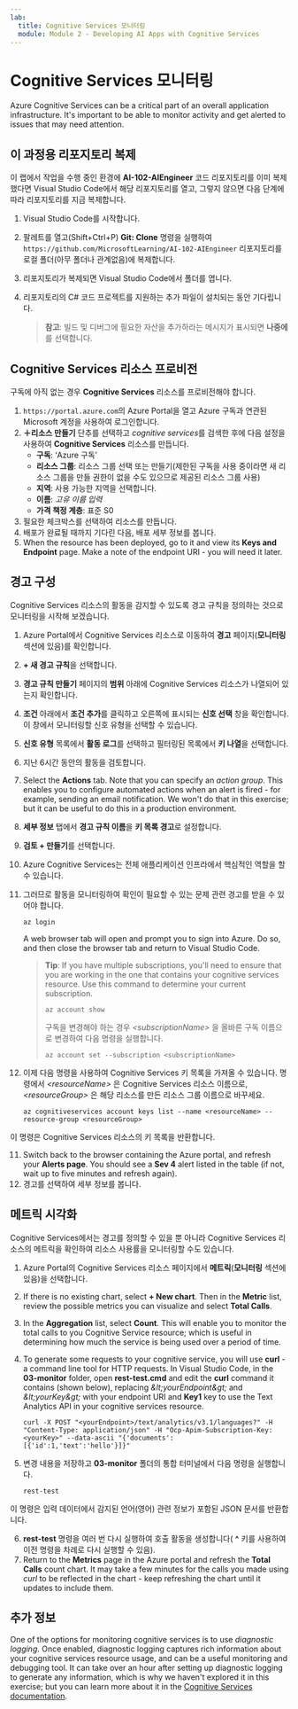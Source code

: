 ```yaml
---
lab:
  title: Cognitive Services 모니터링
  module: Module 2 - Developing AI Apps with Cognitive Services
---
```


# <a name="monitor-cognitive-services"></a>Cognitive Services 모니터링

Azure Cognitive Services can be a critical part of an overall application infrastructure. It's important to be able to monitor activity and get alerted to issues that may need attention.

## <a name="clone-the-repository-for-this-course"></a>이 과정용 리포지토리 복제

이 랩에서 작업을 수행 중인 환경에 **AI-102-AIEngineer** 코드 리포지토리를 이미 복제했다면 Visual Studio Code에서 해당 리포지토리를 열고, 그렇지 않으면 다음 단계에 따라 리포지토리를 지금 복제합니다.

1. Visual Studio Code를 시작합니다.
2. 팔레트를 열고(Shift+Ctrl+P) **Git: Clone** 명령을 실행하여 `https://github.com/MicrosoftLearning/AI-102-AIEngineer` 리포지토리를 로컬 폴더(아무 폴더나 관계없음)에 복제합니다.
3. 리포지토리가 복제되면 Visual Studio Code에서 폴더를 엽니다.
4. 리포지토리의 C# 코드 프로젝트를 지원하는 추가 파일이 설치되는 동안 기다립니다.

    > **참고**: 빌드 및 디버그에 필요한 자산을 추가하라는 메시지가 표시되면 **나중에**를 선택합니다.

## <a name="provision-a-cognitive-services-resource"></a>Cognitive Services 리소스 프로비전

구독에 아직 없는 경우 **Cognitive Services** 리소스를 프로비전해야 합니다.

1. `https://portal.azure.com`의 Azure Portal을 열고 Azure 구독과 연관된 Microsoft 계정을 사용하여 로그인합니다.
2. **&#65291;리소스 만들기** 단추를 선택하고 *cognitive services*를 검색한 후에 다음 설정을 사용하여 **Cognitive Services** 리소스를 만듭니다.
    - **구독**: ‘Azure 구독’
    - **리소스 그룹**: 리소스 그룹 선택 또는 만들기(제한된 구독을 사용 중이라면 새 리소스 그룹을 만들 권한이 없을 수도 있으므로 제공된 리소스 그룹 사용)
    - **지역**: 사용 가능한 지역을 선택합니다.
    - **이름**: *고유 이름 입력*
    - **가격 책정 계층**: 표준 S0
3. 필요한 체크박스를 선택하여 리소스를 만듭니다.
4. 배포가 완료될 때까지 기다린 다음, 배포 세부 정보를 봅니다.
5. When the resource has been deployed, go to it and view its <bpt id="p1">**</bpt>Keys and Endpoint<ept id="p1">**</ept> page. Make a note of the endpoint URI - you will need it later.

## <a name="configure-an-alert"></a>경고 구성

Cognitive Services 리소스의 활동을 감지할 수 있도록 경고 규칙을 정의하는 것으로 모니터링을 시작해 보겠습니다.

1. Azure Portal에서 Cognitive Services 리소스로 이동하여 **경고** 페이지(**모니터링** 섹션에 있음)를 확인합니다.
2. **+ 새 경고 규칙**을 선택합니다.
3. **경고 규칙 만들기** 페이지의 **범위** 아래에 Cognitive Services 리소스가 나열되어 있는지 확인합니다.
4. **조건** 아래에서 **조건 추가**를 클릭하고 오른쪽에 표시되는 **신호 선택** 창을 확인합니다. 이 창에서 모니터링할 신호 유형을 선택할 수 있습니다.
5. **신호 유형** 목록에서 **활동 로그**를 선택하고 필터링된 목록에서 **키 나열**을 선택합니다.
6. 지난 6시간 동안의 활동을 검토합니다.
7. Select the <bpt id="p1">**</bpt>Actions<ept id="p1">**</ept> tab. Note that you can specify an <bpt id="p2">*</bpt>action group<ept id="p2">*</ept>. This enables you to configure automated actions when an alert is fired - for example, sending an email notification. We won't do that in this exercise; but it can be useful to do this in a production environment.
8. **세부 정보** 탭에서 **경고 규칙 이름**을 **키 목록 경고**로 설정합니다.
9. **검토 + 만들기**를 선택합니다. 
10. Azure Cognitive Services는 전체 애플리케이션 인프라에서 핵심적인 역할을 할 수 있습니다.
11. 그러므로 활동을 모니터링하여 확인이 필요할 수 있는 문제 관련 경고를 받을 수 있어야 합니다.

    ```
    az login
    ```

    A web browser tab will open and prompt you to sign into Azure. Do so, and then close the browser tab and return to Visual Studio Code.

    > <bpt id="p1">**</bpt>Tip<ept id="p1">**</ept>: If you have multiple subscriptions, you'll need to ensure that you are working in the one that contains your cognitive services resource.  Use this command to determine your current subscription.
    >
    > ```
    > az account show
    > ```
    >
    > 구독을 변경해야 하는 경우 *&lt;subscriptionName&gt;* 을 올바른 구독 이름으로 변경하여 다음 명령을 실행합니다.
    >
    > ```
    > az account set --subscription <subscriptionName>
    > ```

10. 이제 다음 명령을 사용하여 Cognitive Services 키 목록을 가져올 수 있습니다. 명령에서 *&lt;resourceName&gt;* 은 Cognitive Services 리소스 이름으로, *&lt;resourceGroup&gt;* 은 해당 리소스를 만든 리소스 그룹 이름으로 바꾸세요.

    ```
    az cognitiveservices account keys list --name <resourceName> --resource-group <resourceGroup>
    ```

이 명령은 Cognitive Services 리소스의 키 목록을 반환합니다.

11. Switch back to the browser containing the Azure portal, and refresh your <bpt id="p1">**</bpt>Alerts page<ept id="p1">**</ept>. You should see a <bpt id="p1">**</bpt>Sev 4<ept id="p1">**</ept> alert listed in the table (if not, wait up to five minutes and refresh again).
12. 경고를 선택하여 세부 정보를 봅니다.

## <a name="visualize-a-metric"></a>메트릭 시각화

Cognitive Services에서는 경고를 정의할 수 있을 뿐 아니라 Cognitive Services 리소스의 메트릭을 확인하여 리소스 사용률을 모니터링할 수도 있습니다.

1. Azure Portal의 Cognitive Services 리소스 페이지에서 **메트릭**(**모니터링** 섹션에 있음)을 선택합니다.
2. If there is no existing chart, select <bpt id="p1">**</bpt>+ New chart<ept id="p1">**</ept>. Then in the <bpt id="p1">**</bpt>Metric<ept id="p1">**</ept> list, review the possible metrics you can visualize and select <bpt id="p2">**</bpt>Total Calls<ept id="p2">**</ept>.
3. In the <bpt id="p1">**</bpt>Aggregation<ept id="p1">**</ept> list, select <bpt id="p2">**</bpt>Count<ept id="p2">**</ept>.  This will enable you to monitor the total calls to you Cognitive Service resource; which is useful in determining how much the service is being used over a period of time.
4. To generate some requests to your cognitive service, you will use <bpt id="p1">**</bpt>curl<ept id="p1">**</ept> - a command line tool for HTTP requests. In Visual Studio Code, in the <bpt id="p1">**</bpt>03-monitor<ept id="p1">**</ept> folder, open <bpt id="p2">**</bpt>rest-test.cmd<ept id="p2">**</ept> and edit the <bpt id="p3">**</bpt>curl<ept id="p3">**</ept> command it contains (shown below), replacing <bpt id="p4">*</bpt><ph id="ph1">&amp;lt;</ph>yourEndpoint<ph id="ph2">&amp;gt;</ph><ept id="p4">*</ept> and <bpt id="p5">*</bpt><ph id="ph3">&amp;lt;</ph>yourKey<ph id="ph4">&amp;gt;</ph><ept id="p5">*</ept> with your endpoint URI and <bpt id="p6">**</bpt>Key1<ept id="p6">**</ept> key to use the Text Analytics API in your cognitive services resource.

    ```
    curl -X POST "<yourEndpoint>/text/analytics/v3.1/languages?" -H "Content-Type: application/json" -H "Ocp-Apim-Subscription-Key: <yourKey>" --data-ascii "{'documents':           [{'id':1,'text':'hello'}]}"
    ```

5. 변경 내용을 저장하고 **03-monitor** 폴더의 통합 터미널에서 다음 명령을 실행합니다.

    ```
    rest-test
    ```

이 명령은 입력 데이터에서 감지된 언어(영어) 관련 정보가 포함된 JSON 문서를 반환합니다.

6. **rest-test** 명령을 여러 번 다시 실행하여 호출 활동을 생성합니다( **^** 키를 사용하여 이전 명령을 차례로 다시 실행할 수 있음).
7. Return to the <bpt id="p1">**</bpt>Metrics<ept id="p1">**</ept> page in the Azure portal and refresh the <bpt id="p2">**</bpt>Total Calls<ept id="p2">**</ept> count chart. It may take a few minutes for the calls you made using <bpt id="p1">*</bpt>curl<ept id="p1">*</ept> to be reflected in the chart - keep refreshing the chart until it updates to include them.

## <a name="more-information"></a>추가 정보

One of the options for monitoring cognitive services is to use <bpt id="p1">*</bpt>diagnostic logging<ept id="p1">*</ept>. Once enabled, diagnostic logging captures rich information about your cognitive services resource usage, and can be a useful monitoring and debugging tool. It can take over an hour after setting up diagnostic logging to generate any information, which is why we haven't explored it in this exercise; but you can learn more about it in the <bpt id="p1">[</bpt>Cognitive Services documentation<ept id="p1">](https://docs.microsoft.com/azure/cognitive-services/diagnostic-logging)</ept>.
